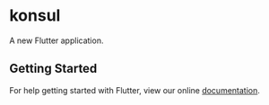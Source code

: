 # konsul

A new Flutter application.

## Getting Started

For help getting started with Flutter, view our online
[documentation](https://flutter.io/).
